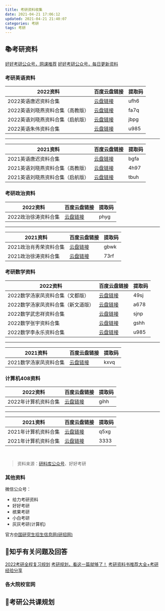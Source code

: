 ```yaml
---
title: 考研资料收集
date: 2021-04-21 17:06:12
updated: 2021-04-21 21:40:07
categories: 考研
tags: 考研
---
```


<Script Language="JavaScript"> 
　　var timedate= new Date("December 25,2021"); 
　　var times="研究生考试"; 
　　var now = new Date(); 
　　var date = timedate.getTime() - now.getTime(); 
　　var time = Math.floor(date / (1000 * 60 * 60 * 24)); 
　　if (time >= 0) ; 
document.write("<div title='初试时间预测为2021年12月24日-25日，12月倒数第二周的周六周日，具体时间以教育局公布为准'><font color=#343a40>现在离2022年"+times+"还有: <font color=#dc3545><b>"+time +"</b></font> 天</font></div>"); 
</Script> 

## 📚考研资料

[好好考研公众号，网课推荐](https://mp.weixin.qq.com/s/5TNZQG0QBWf1IrOd8L9NGA)
[好好考研公众号，每日更新资料](https://note.youdao.com/ynoteshare1/index.html?id=fcce8b92cbcedbcbe9b34e27c2275ea9&type=note)

### 考研英语资料

|2022资料|百度云盘链接|提取码|
|-------|-------|-------|
|2022英语唐迟资料合集|[云盘链接](https://pan.baidu.com/s/12KUkxOukT-QIBbpJgO6R7A)|ufh6|
|2022英语刘晓燕资料合集（高教版）|[云盘链接](https://pan.baidu.com/s/1RLFcQ6KLDwsWk5euTmbv0A)|fa7q|
|2022英语刘晓燕资料合集（启航版）|[云盘链接](https://pan.baidu.com/s/1XAkWIgmBG1vXdHkeC0e7dA)|jbpg|
|2022英语朱伟资料合集|[云盘链接](http://pan.baidu.com/s/1rEFa8e0-7Qm11fJo9T0aNQ)|u985|

---

|2021资料|百度云盘链接|提取码|
|-------|-------|-------|
|2021英语唐迟资料合集|[云盘链接](https://pan.baidu.com/s/1-bIRqHH_N6A6xuDX3eEw5Q)|bgfa|
|2021英语刘晓燕资料合集（高教版）|[云盘链接](https://pan.baidu.com/s/1YneD1u3YhbXl5yKPVzM2CQ)|4h97|
|2021英语刘晓燕资料合集（启航版）|[云盘链接](https://pan.baidu.com/s/1vmlzGjD4YwG_JcHoNW9Hmw)|tbuh|

### 考研政治资料

|2022资料|百度云盘链接|提取码|
|-------|-------|-------|
|2022政治徐涛资料合集|[云盘链接](https://pan.baidu.com/s/1oX7YB9pN5fRNnfHttEidwA)|phyg|

---

|2021资料|百度云盘链接|提取码|
|-------|-------|-------|
|2021政治肖秀荣资料合集|[云盘链接](https://pan.baidu.com/s/1oL_EwF0WwOhYih0SVNqbXg)|gbwk|
|2021政治徐涛资料合集|[云盘链接](https://pan.baidu.com/s/1jHTsjdSYc6qfhTtp0lE5KA)|73rf|

### 考研数学资料

|2022资料|百度云盘链接|提取码|
|-------|-------|-------|
|2022数学汤家凤资料合集（文都版）|[云盘链接](https://pan.baidu.com/s/1pSWXHJfDzou_5x7lMvjKuA)|49sj|
|2022数学汤家凤资料合集（新文道版）|[云盘链接](https://pan.baidu.com/s/1KwaRNs0yLBEV9GgEgWIhWQ)|a678|
|2022数学武忠祥资料合集|[云盘链接](https://pan.baidu.com/s/1QSwjqeTShMwf5uwUNykWRw)|sjnp|
|2022数学张宇资料合集|[云盘链接](https://pan.baidu.com/s/1J81U7MXeBZUrJb-b2X3sYw)|gshh|
|2022数学李永乐资料合集|[云盘链接](https://pan.baidu.com/s/1HPVw62L5B2X1fZ1rEqTyTg)|u985|

---

|2021资料|百度云盘链接|提取码|
|-------|-------|-------|
|2021数学汤家凤资料合集|[云盘链接](https://pan.baidu.com/s/1Vcv3UWsxbBNopIqeyXQcwg)|kxvq|

### 计算机408资料

|2022资料|百度云盘链接|提取码|
|-------|-------|-------|
|2022年计算机资料合集|[云盘链接](https://pan.baidu.com/s/1ADIdKQ_xHOnhgetC1ZiRqA)|gihh|

---

|2021资料|百度云盘链接|提取码|
|-------|-------|-------|
|2021年计算机资料合集|[云盘链接](https://pan.baidu.com/s/1PKi1g5N03f3nt40TUIX7uA)|q5xg|
|2021年计算机资料合集|[云盘链接](https://pan.baidu.com/s/1Rcwo6MYwEJZQOvq7KzkXFA)|3333|


<br/>

> 资料来源：[研料库公众号](https://mp.weixin.qq.com/s/Knp9-UbYStQXAS3vjuDZrA)、好好考研

### 其他资料

微信公众号：
+ 给力考研资料
+ 好好考研
+ 槟果考研
+ 小白考研
+ 灰灰考研(计算机)

官方[中国研究生招生信息网(研招网)](https://yz.chsi.com.cn/)

## 🧭知乎有关问题及回答

[2022考研全程复习规划](https://zhuanlan.zhihu.com/p/352816017)
[考研规划，看这一篇就够了！](https://www.zhihu.com/question/20462634/answer/728661676)
[考研资料书推荐大全+考研经验分享](https://zhuanlan.zhihu.com/p/72965483)

### 各大院校官网



## 📆考研公共课规划

